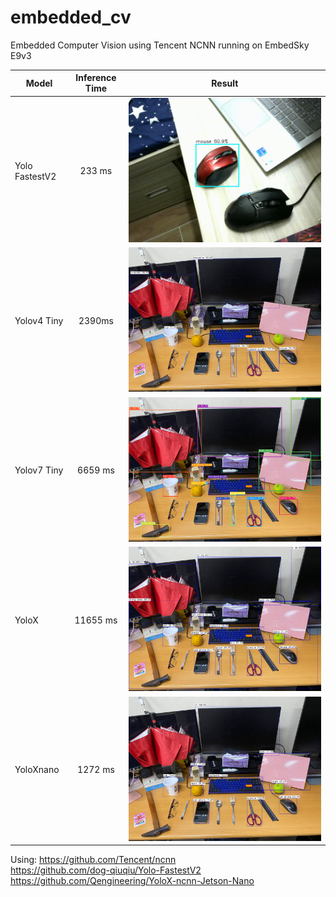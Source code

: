 # embedded_cv
Embedded Computer Vision using Tencent NCNN running on EmbedSky E9v3 

|   Model   |   Inference Time |   Result |
|---    |:-:    |:-:    |
|   Yolo FastestV2   |   233 ms  |   ![image](images/fastest.gif) |  
|   Yolov4 Tiny   |   2390ms   |   ![image](images/result-detection-yolov4tiny.png) |  
|   Yolov7 Tiny   |   6659 ms  |   ![image](images/result-detection-yolov7-tiny.png) |  
|   YoloX   |   11655 ms  |   ![image](images/result-detection-yolox.png) |
|   YoloXnano   |   1272 ms  |   ![image](images/result-detection-yoloXnano.png) |  


Using:
 https://github.com/Tencent/ncnn <br>
 https://github.com/dog-qiuqiu/Yolo-FastestV2 <br>
 https://github.com/Qengineering/YoloX-ncnn-Jetson-Nano <br>
